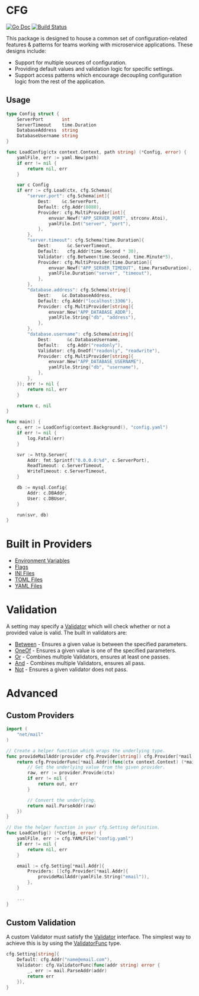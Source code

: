 # CFG

[![Go Doc](https://godoc.org/github.com/zpatrick/cfg?status.svg)](https://godoc.org/github.com/zpatrick/cfg)
[![Build Status](https://github.com/zpatrick/cfg/actions/workflows/go.yaml/badge.svg?branch=main)](https://github.com/zpatrick/cfg/actions/workflows/go.yaml?query=branch%3Amain)

This package is designed to house a common set of configuration-related features & patterns for teams working with microservice applications. These designs include:

- Support for multiple sources of configuration.
- Providing default values and validation logic for specific settings.
- Support access patterns which encourage decoupling configuration logic from the rest of the application. 

## Usage

```go
type Config struct {
	ServerPort       int
	ServerTimeout    time.Duration
	DatabaseAddress  string
	DatabaseUsername string
}

func LoadConfig(ctx context.Context, path string) (*Config, error) {
	yamlFile, err := yaml.New(path)
	if err != nil {
		return nil, err
	}

	var c Config
	if err := cfg.Load(ctx, cfg.Schemas{
		"server.port": cfg.Schema[int]{
			Dest:    &c.ServerPort,
			Default: cfg.Addr(8080),
			Provider: cfg.MultiProvider[int]{
				envvar.Newf("APP_SERVER_PORT", strconv.Atoi),
				yamlFile.Int("server", "port"),
			},
		},
		"server.timeout": cfg.Schema[time.Duration]{
			Dest:      &c.ServerTimeout,
			Default:   cfg.Addr(time.Second * 30),
			Validator: cfg.Between(time.Second, time.Minute*5),
			Provider: cfg.MultiProvider[time.Duration]{
				envvar.Newf("APP_SERVER_TIMEOUT", time.ParseDuration),
				yamlFile.Duration("server", "timeout"),
			},
		},
		"database.address": cfg.Schema[string]{
			Dest:    &c.DatabaseAddress,
			Default: cfg.Addr("localhost:3306"),
			Provider: cfg.MultiProvider[string]{
				envvar.New("APP_DATABASE_ADDR"),
				yamlFile.String("db", "address"),
			},
		},
		"database.username": cfg.Schema[string]{
			Dest:      &c.DatabaseUsername,
			Default:   cfg.Addr("readonly"),
			Validator: cfg.OneOf("readonly", "readwrite"),
			Provider: cfg.MultiProvider[string]{
				envvar.New("APP_DATABASE_USERNAME"),
				yamlFile.String("db", "username"),
			},
		},
	}); err != nil {
		return nil, err
	}

	return c, nil
}

func main() {
	c, err := LoadConfig(context.Background(), "config.yaml")
	if err != nil {
		log.Fatal(err)
	}

	svr := http.Server{
		Addr: fmt.Sprintf("0.0.0.0:%d", c.ServerPort),
		ReadTimeout: c.ServerTimeout,
		WriteTimeout: c.ServerTimeout,
	}

	db := mysql.Config{
		Addr: c.DBAddr,
		User: c.DBUser,
	}

	run(svr, db)
}
```


# Built in Providers

- [Environment Variables](https://pkg.go.dev/github.com/zpatrick/cfg#EnvVar)
- [Flags](https://pkg.go.dev/github.com/zpatrick/cfg#Flag)
- [INI Files](https://pkg.go.dev/github.com/zpatrick/cfg#INIFile)
- [TOML Files](https://pkg.go.dev/github.com/zpatrick/cfg#TOMLFile)
- [YAML Files](https://pkg.go.dev/github.com/zpatrick/cfg#YAMLFile)


# Validation
A setting may specify a [Validator](https://pkg.go.dev/github.com/zpatrick/cfg#Validator) which will check whether or not a provided value is valid.
The built in validators are:

- [Between](https://pkg.go.dev/github.com/zpatrick/cfg#Between) - Ensures a given value is between the specified parameters.
- [OneOf](https://pkg.go.dev/github.com/zpatrick/cfg#OneOf) - Ensures a given value is one of the specified parameters.
- [Or](https://pkg.go.dev/github.com/zpatrick/cfg#Or) - Combines multiple Validators, ensures at least one passes.
- [And](https://pkg.go.dev/github.com/zpatrick/cfg#And) - Combines multiple Validators, ensures all pass.
- [Not](https://pkg.go.dev/github.com/zpatrick/cfg#Not) - Ensures a given validator does not pass.

# Advanced

## Custom Providers

```go
import (
	"net/mail"
)

// Create a helper function which wraps the underlying type.
func provideMailAddr(provider cfg.Provider[string]) cfg.Provider[*mail.Addr] {
	return cfg.ProviderFunc[*mail.Addr](func(ctx context.Context) (*mail.Addr, error) {
		// Get the underlying value from the given provider.
		raw, err := provider.Provide(ctx)
		if err != nil {
			return out, err
		}

		// Convert the underlying.
		return mail.ParseAddr(raw)
	})
}

// Use the helper function in your cfg.Setting definition.
func LoadConfig() (*Config, error) {
	yamlFile, err := cfg.YAMLFile("config.yaml")
	if err != nil {
		return nil, err
	}

	email := cfg.Setting[*mail.Addr]{
		Providers: []cfg.Provider[*mail.Addr]{
			provideMailAddr(yamlFile.String("email")),
		},
	}

	...
}
```

## Custom Validation
A custom Validator must satisfy the [Validator](https://pkg.go.dev/github.com/zpatrick/cfg#Validator) interface.
The simplest way to achieve this is by using the [ValidatorFunc](https://pkg.go.dev/github.com/zpatrick/cfg#ValidatorFunc) type.

```go
cfg.Setting[string]{
	Default: cfg.Addr("name@email.com"),
	Validator: cfg.ValidatorFunc(func(addr string) error {
		_, err := mail.ParseAddr(addr)
		return err
	}),
}
```

